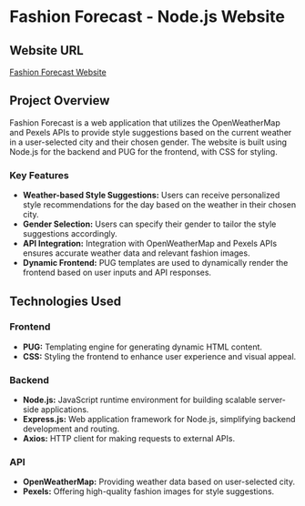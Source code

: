# Fashion Forecast - Node.js Website

## Website URL

[Fashion Forecast Website](https://fashion-forecast-vercel.vercel.app/)

## Project Overview

Fashion Forecast is a web application that utilizes the OpenWeatherMap and Pexels APIs to provide style suggestions based on the current weather in a user-selected city and their chosen gender. The website is built using Node.js for the backend and PUG for the frontend, with CSS for styling.

### Key Features

- **Weather-based Style Suggestions:** Users can receive personalized style recommendations for the day based on the weather in their chosen city.
- **Gender Selection:** Users can specify their gender to tailor the style suggestions accordingly.
- **API Integration:** Integration with OpenWeatherMap and Pexels APIs ensures accurate weather data and relevant fashion images.
- **Dynamic Frontend:** PUG templates are used to dynamically render the frontend based on user inputs and API responses.

## Technologies Used

### Frontend

- **PUG:** Templating engine for generating dynamic HTML content.
- **CSS:** Styling the frontend to enhance user experience and visual appeal.

### Backend

- **Node.js:** JavaScript runtime environment for building scalable server-side applications.
- **Express.js:** Web application framework for Node.js, simplifying backend development and routing.
- **Axios:** HTTP client for making requests to external APIs.

### API

- **OpenWeatherMap:** Providing weather data based on user-selected city.
- **Pexels:** Offering high-quality fashion images for style suggestions.

